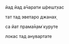 йад йад а̄чарати ш́решт̣хас

тат тад эветаро джанах̣

са йат прама̄н̣ам̇ куруте

локас тад анувартате